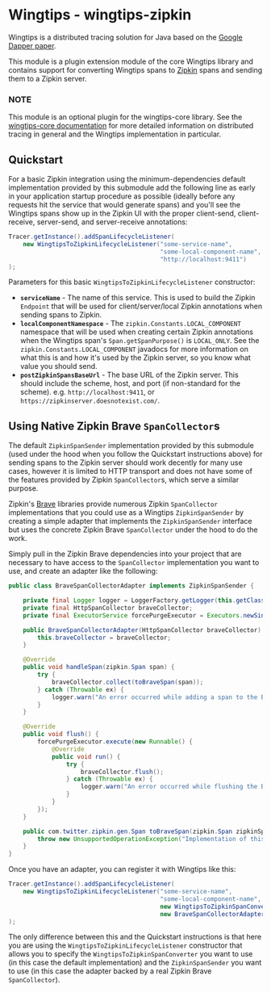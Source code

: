# Wingtips - wingtips-zipkin

Wingtips is a distributed tracing solution for Java based on the [Google Dapper paper](http://static.googleusercontent.com/media/research.google.com/en/us/pubs/archive/36356.pdf). 

This module is a plugin extension module of the core Wingtips library and contains support for converting Wingtips spans to [Zipkin](http://zipkin.io/) spans and sending them to a Zipkin server.

### NOTE

This module is an optional plugin for the wingtips-core library. See the [wingtips-core documentation](../README.md) for more detailed information on distributed tracing in general and the Wingtips implementation in particular.

## Quickstart

For a basic Zipkin integration using the minimum-dependencies default implementation provided by this submodule add the following line as early in your application startup procedure as possible (ideally before any requests hit the service that would generate spans) and you'll see the Wingtips spans show up in the Zipkin UI with the proper client-send, client-receive, server-send, and server-receive annotations:

``` java
Tracer.getInstance().addSpanLifecycleListener(
    new WingtipsToZipkinLifecycleListener("some-service-name", 
                                          "some-local-component-name", 
                                          "http://localhost:9411")
);
```

Parameters for this basic `WingtipsToZipkinLifecycleListener` constructor:

* **`serviceName`** - The name of this service. This is used to build the Zipkin `Endpoint` that will be used for client/server/local Zipkin annotations when sending spans to Zipkin.
* **`localComponentNamespace`** - The `zipkin.Constants.LOCAL_COMPONENT` namespace that will be used when creating certain Zipkin annotations when the Wingtips span's `Span.getSpanPurpose()` is `LOCAL_ONLY`. See the `zipkin.Constants.LOCAL_COMPONENT` javadocs for more information on what this is and how it's used by the Zipkin server, so you know what value you should send.
* **`postZipkinSpansBaseUrl`** - The base URL of the Zipkin server. This should include the scheme, host, and port (if non-standard for the scheme). e.g. `http://localhost:9411`, or `https://zipkinserver.doesnotexist.com/`.

## Using Native Zipkin Brave `SpanCollector`s

The default `ZipkinSpanSender` implementation provided by this submodule (used under the hood when you follow the Quickstart instructions above) for sending spans to the Zipkin server should work decently for many use cases, however it is limited to HTTP transport and does not have some of the features provided by Zipkin `SpanCollector`s, which serve a similar purpose.

Zipkin's [Brave](https://github.com/openzipkin/brave) libraries provide numerous Zipkin `SpanCollector` implementations that you could use as a Wingtips `ZipkinSpanSender` by creating a simple adapter that implements the `ZipkinSpanSender` interface but uses the concrete Zipkin Brave `SpanCollector` under the hood to do the work.

Simply pull in the Zipkin Brave dependencies into your project that are necessary to have access to the `SpanCollector` implementation you want to use, and create an adapter like the following:

``` java
public class BraveSpanCollectorAdapter implements ZipkinSpanSender {

    private final Logger logger = LoggerFactory.getLogger(this.getClass());
    private final HttpSpanCollector braveCollector;
    private final ExecutorService forcePurgeExecutor = Executors.newSingleThreadExecutor();

    public BraveSpanCollectorAdapter(HttpSpanCollector braveCollector) {
        this.braveCollector = braveCollector;
    }

    @Override
    public void handleSpan(zipkin.Span span) {
        try {
            braveCollector.collect(toBraveSpan(span));
        } catch (Throwable ex) {
            logger.warn("An error occurred while adding a span to the Brave collector.", ex);
        }
    }

    @Override
    public void flush() {
        forcePurgeExecutor.execute(new Runnable() {
            @Override
            public void run() {
                try {
                    braveCollector.flush();
                } catch (Throwable ex) {
                    logger.warn("An error occurred while flushing the Brave collector.", ex);
                }
            }
        });
    }

    public com.twitter.zipkin.gen.Span toBraveSpan(zipkin.Span zipkinSpan) {
        throw new UnsupportedOperationException("Implementation of this method left as an exercise to the reader");
    }
}
```

Once you have an adapter, you can register it with Wingtips like this:

``` java
Tracer.getInstance().addSpanLifecycleListener(
    new WingtipsToZipkinLifecycleListener("some-service-name", 
                                          "some-local-component-name", 
                                          new WingtipsToZipkinSpanConverterImpl(), 
                                          new BraveSpanCollectorAdapter(braveCollectorAdapter))
);
```

The only difference between this and the Quickstart instructions is that here you are using the `WingtipsToZipkinLifecycleListener` constructor that allows you to specify the `WingtipsToZipkinSpanConverter` you want to use (in this case the default implementation) and the `ZipkinSpanSender` you want to use (in this case the adapter backed by a real Zipkin Brave `SpanCollector`).